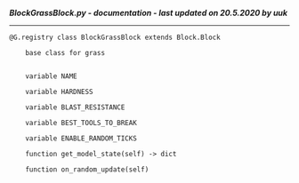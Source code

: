 ***BlockGrassBlock.py - documentation - last updated on 20.5.2020 by uuk***
___

    @G.registry class BlockGrassBlock extends Block.Block
        
        base class for grass


        variable NAME

        variable HARDNESS

        variable BLAST_RESISTANCE

        variable BEST_TOOLS_TO_BREAK

        variable ENABLE_RANDOM_TICKS

        function get_model_state(self) -> dict

        function on_random_update(self)